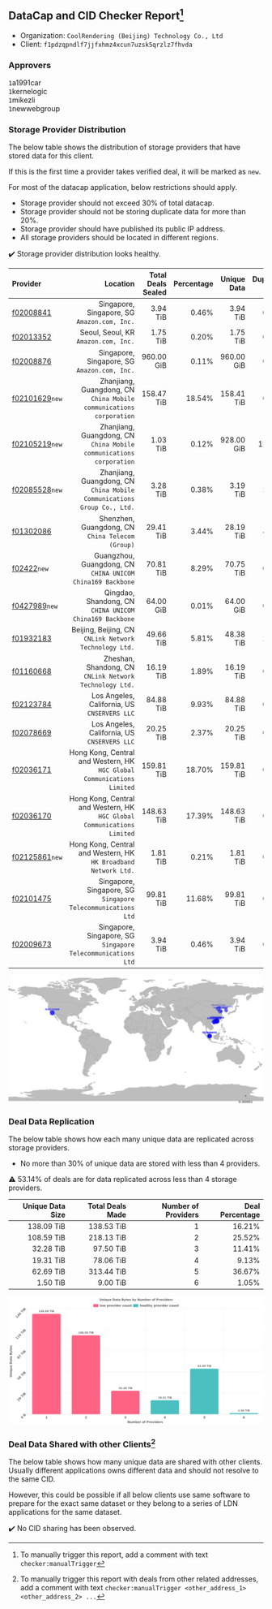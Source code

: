## DataCap and CID Checker Report[^1]
 - Organization: `CoolRendering (Beijing) Technology Co., Ltd`
 - Client: `f1pdzqpndlf7jjfxhmz4xcun7uzsk5qrzlz7fhvda`
### Approvers
`1`a1991car<br/>`1`kernelogic<br/>`1`mikezli<br/>`1`newwebgroup

### Storage Provider Distribution
The below table shows the distribution of storage providers that have stored data for this client.

If this is the first time a provider takes verified deal, it will be marked as `new`.

For most of the datacap application, below restrictions should apply.
 - Storage provider should not exceed 30% of total datacap.
 - Storage provider should not be storing duplicate data for more than 20%.
 - Storage provider should have published its public IP address.
 - All storage providers should be located in different regions.

✔️ Storage provider distribution looks healthy.

| Provider                                                    |                                                                   Location | Total Deals Sealed | Percentage | Unique Data | Duplicate Deals |
| :---------------------------------------------------------- | -------------------------------------------------------------------------: | -----------------: | ---------: | ----------: | --------------: |
| [f02008841](https://filfox.info/en/address/f02008841)       |                            Singapore, Singapore, SG<br/>`Amazon.com, Inc.` |           3.94 TiB |      0.46% |    3.94 TiB |           0.00% |
| [f02013352](https://filfox.info/en/address/f02013352)       |                                    Seoul, Seoul, KR<br/>`Amazon.com, Inc.` |           1.75 TiB |      0.20% |    1.75 TiB |           0.00% |
| [f02008876](https://filfox.info/en/address/f02008876)       |                            Singapore, Singapore, SG<br/>`Amazon.com, Inc.` |         960.00 GiB |      0.11% |  960.00 GiB |           0.00% |
| [f02101629](https://filfox.info/en/address/f02101629)`new`  |     Zhanjiang, Guangdong, CN<br/>`China Mobile communications corporation` |         158.47 TiB |     18.54% |  158.41 TiB |           0.04% |
| [f02105219](https://filfox.info/en/address/f02105219)`new`  |     Zhanjiang, Guangdong, CN<br/>`China Mobile communications corporation` |           1.03 TiB |      0.12% |  928.00 GiB |          12.12% |
| [f02085528](https://filfox.info/en/address/f02085528)`new`  | Zhanjiang, Guangdong, CN<br/>`China Mobile Communications Group Co., Ltd.` |           3.28 TiB |      0.38% |    3.19 TiB |           2.86% |
| [f01302086](https://filfox.info/en/address/f01302086)       |                        Shenzhen, Guangdong, CN<br/>`China Telecom (Group)` |          29.41 TiB |      3.44% |   28.19 TiB |           4.14% |
| [f02422](https://filfox.info/en/address/f02422)`new`        |              Guangzhou, Guangdong, CN<br/>`CHINA UNICOM China169 Backbone` |          70.81 TiB |      8.29% |   70.75 TiB |           0.09% |
| [f0427989](https://filfox.info/en/address/f0427989)`new`    |                 Qingdao, Shandong, CN<br/>`CHINA UNICOM China169 Backbone` |          64.00 GiB |      0.01% |   64.00 GiB |           0.00% |
| [f01932183](https://filfox.info/en/address/f01932183)       |                  Beijing, Beijing, CN<br/>`CNLink Network Technology Ltd.` |          49.66 TiB |      5.81% |   48.38 TiB |           2.58% |
| [f01160668](https://filfox.info/en/address/f01160668)       |                 Zheshan, Shandong, CN<br/>`CNLink Network Technology Ltd.` |          16.19 TiB |      1.89% |   16.19 TiB |           0.00% |
| [f02123784](https://filfox.info/en/address/f02123784)       |                            Los Angeles, California, US<br/>`CNSERVERS LLC` |          84.88 TiB |      9.93% |   84.88 TiB |           0.00% |
| [f02078669](https://filfox.info/en/address/f02078669)       |                            Los Angeles, California, US<br/>`CNSERVERS LLC` |          20.25 TiB |      2.37% |   20.25 TiB |           0.00% |
| [f02036171](https://filfox.info/en/address/f02036171)       | Hong Kong, Central and Western, HK<br/>`HGC Global Communications Limited` |         159.81 TiB |     18.70% |  159.81 TiB |           0.00% |
| [f02036170](https://filfox.info/en/address/f02036170)       | Hong Kong, Central and Western, HK<br/>`HGC Global Communications Limited` |         148.63 TiB |     17.39% |  148.63 TiB |           0.00% |
| [f02125861](https://filfox.info/en/address/f02125861)`new`  |         Hong Kong, Central and Western, HK<br/>`HK Broadband Network Ltd.` |           1.81 TiB |      0.21% |    1.81 TiB |           0.00% |
| [f02101475](https://filfox.info/en/address/f02101475)       |            Singapore, Singapore, SG<br/>`Singapore Telecommunications Ltd` |          99.81 TiB |     11.68% |   99.81 TiB |           0.00% |
| [f02009673](https://filfox.info/en/address/f02009673)       |            Singapore, Singapore, SG<br/>`Singapore Telecommunications Ltd` |           3.94 TiB |      0.46% |    3.94 TiB |           0.00% |

<img src="https://raw.githubusercontent.com/data-preservation-programs/filplus-checker-assets/main/filecoin-project/filecoin-plus-large-datasets/issues/1844/1682044495470.png"/>

### Deal Data Replication
The below table shows how each many unique data are replicated across storage providers.

- No more than 30% of unique data are stored with less than 4 providers.

⚠️ 53.14% of deals are for data replicated across less than 4 storage providers.

| Unique Data Size | Total Deals Made | Number of Providers | Deal Percentage |
| ---------------: | ---------------: | ------------------: | --------------: |
|       138.09 TiB |       138.53 TiB |                   1 |          16.21% |
|       108.59 TiB |       218.13 TiB |                   2 |          25.52% |
|        32.28 TiB |        97.50 TiB |                   3 |          11.41% |
|        19.31 TiB |        78.06 TiB |                   4 |           9.13% |
|        62.69 TiB |       313.44 TiB |                   5 |          36.67% |
|         1.50 TiB |         9.00 TiB |                   6 |           1.05% |

<img src="https://raw.githubusercontent.com/data-preservation-programs/filplus-checker-assets/main/filecoin-project/filecoin-plus-large-datasets/issues/1844/1682044496307.png"/>

### Deal Data Shared with other Clients[^3]
The below table shows how many unique data are shared with other clients.
Usually different applications owns different data and should not resolve to the same CID.

However, this could be possible if all below clients use same software to prepare for the exact same dataset or they belong to a series of LDN applications for the same dataset.

✔️ No CID sharing has been observed.

[^1]: To manually trigger this report, add a comment with text `checker:manualTrigger`

[^2]: Deals from those addresses are combined into this report as they are specified with `checker:manualTrigger`

[^3]: To manually trigger this report with deals from other related addresses, add a comment with text `checker:manualTrigger <other_address_1> <other_address_2> ...`

